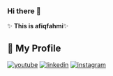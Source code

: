 ### Hi there 👋


✨ **This is afiqfahmi**✨

## 🔗 My Profile
[![youtube](https://img.shields.io/badge/youtube-000?style=for-the-badge&logo=youtube&logoColor=white)](https://www.youtube.com/channel/UC8zt6rwGtmIPL1Ncfyk4WCg)
[![linkedin](https://img.shields.io/badge/linkedin-0A66C2?style=for-the-badge&logo=linkedin&logoColor=white)](linkedin.com/in/afiq-fahmi-412064183)
[![instagram](https://img.shields.io/badge/instagram-1DA1F2?style=for-the-badge&logo=instagram&logoColor=white)](https://www.instagram.com/afqifahmi/)
